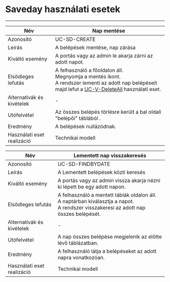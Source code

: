# Saveday használati esetek

---

| Név                        | Nap mentése                                                                                                                                                                    |
|----------------------------|--------------------------------------------------------------------------------------------------------------------------------------------------------------------------------|
| Azonosító                  | UC-SD-CREATE                                                                                                                                                                   |
| Leírás                     | A belépések mentése, nap zárása                                                                                                                                                |
| Kiváltó esemény            | A portás vagy az admin le akarja zárni az adott napot.                                                                                                                         |
| Elsődleges lefutás         | A felhasználó a főoldalon áll.<br/> Megnyomja a mentés ikont.<br/>A rendszer lementi az adott nap belépéseit majd lefut a [UC-V-DeleteAll](visit_usecases.md) használati eset. | 
| Alternatívák és kivételek  | -                                                                                                                                                                              | 
| Utófelvétel                | Az összes belépés törlésre került a bal oldali "belépői" táblából .                                                                                                            | 
| Eredmény                   | A belépések nullázódnak.                                                                                                                                                       | 
| Használati eset realizáció | Technikai modell                                                                                                                                                               | 

| Név                        | Lementett nap visszakeresés                                                                                                                  |
|----------------------------|----------------------------------------------------------------------------------------------------------------------------------------------|
| Azonosító                  | UC-SD-FINDBYDATE                                                                                                                             |
| Leírás                     | A Lementett belépések közti keresés                                                                                                          |
| Kiváltó esemény            | A portás vagy az admin vissza akarja nézni ki lépett be egy adott napon.                                                                     |
| Elsődleges lefutás         | A felhasználó a mentett táblák oldalon áll.<br/> A naptárban kiválasztja a napot.<br/>A rendszer visszakeresi az adott nap összes belépését. | 
| Alternatívák és kivételek  | -                                                                                                                                            | 
| Utófelvétel                | A nap összes belépése megjelenik az előtte lévő táblázatban.                                                                                 | 
| Eredmény                   | A felhasználó látja a belépéseket az adott napra vonatkozóan.                                                                                | 
| Használati eset realizáció | Technikai modell                                                                                                                             | 
